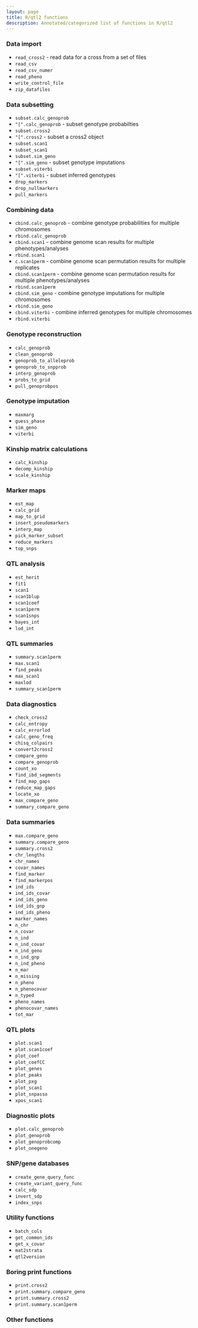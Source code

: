 ```yaml
---
layout: page
title: R/qtl2 functions
description: Annotated/categorized list of functions in R/qtl2
---
```


### Data import

- `read_cross2` - read data for a cross from a set of files
- `read_csv`
- `read_csv_numer`
- `read_pheno`
- `write_control_file`
- `zip_datafiles`


### Data subsetting

- `subset.calc_genoprob`
- `"[".calc_genoprob` - subset genotype probabilties
- `subset.cross2`
- `"[".cross2` - subset a cross2 object
- `subset.scan1`
- `subset_scan1`
- `subset.sim_geno`
- `"[".sim_geno` - subset genotype imputations
- `subset.viterbi`
- `"[".viterbi` - subset inferred genotypes
- `drop_markers`
- `drop_nullmarkers`
- `pull_markers`


### Combining data

- `cbind.calc_genoprob` - combine genotype probabilities for multiple chromosomes
- `rbind.calc_genoprob`
- `cbind.scan1` - combine genome scan results for multiple phenotypes/analyses
- `rbind.scan1`
- `c.scan1perm` - combine genome scan permutation results for multiple replicates
- `cbind.scan1perm` - combine genome scan permutation results for
   multiple phenotypes/analyses
- `rbind.scan1perm`
- `cbind.sim_geno` - combine genotype imputations for multiple chromosomes
- `rbind.sim_geno`
- `cbind.viterbi` - combine inferred genotypes for multiple chromosomes
- `rbind.viterbi`


### Genotype reconstruction

- `calc_genoprob`
- `clean_genoprob`
- `genoprob_to_alleleprob`
- `genoprob_to_snpprob`
- `interp_genoprob`
- `probs_to_grid`
- `pull_genoprobpos`


### Genotype imputation

- `maxmarg`
- `guess_phase`
- `sim_geno`
- `viterbi`


### Kinship matrix calculations

- `calc_kinship`
- `decomp_kinship`
- `scale_kinship`


### Marker maps

- `est_map`
- `calc_grid`
- `map_to_grid`
- `insert_pseudomarkers`
- `interp_map`
- `pick_marker_subset`
- `reduce_markers`
- `top_snps`


### QTL analysis

- `est_herit`
- `fit1`
- `scan1`
- `scan1blup`
- `scan1coef`
- `scan1perm`
- `scan1snps`
- `bayes_int`
- `lod_int`


### QTL summaries

- `summary.scan1perm`
- `max.scan1`
- `find_peaks`
- `max_scan1`
- `maxlod`
- `summary_scan1perm`


### Data diagnostics

- `check_cross2`
- `calc_entropy`
- `calc_errorlod`
- `calc_geno_freq`
- `chisq_colpairs`
- `convert2cross2`
- `compare_geno`
- `compare_genoprob`
- `count_xo`
- `find_ibd_segments`
- `find_map_gaps`
- `reduce_map_gaps`
- `locate_xo`
- `max_compare_geno`
- `summary_compare_geno`


### Data summaries

- `max.compare_geno`
- `summary.compare_geno`
- `summary.cross2`
- `chr_lengths`
- `chr_names`
- `covar_names`
- `find_marker`
- `find_markerpos`
- `ind_ids`
- `ind_ids_covar`
- `ind_ids_geno`
- `ind_ids_gnp`
- `ind_ids_pheno`
- `marker_names`
- `n_chr`
- `n_covar`
- `n_ind`
- `n_ind_covar`
- `n_ind_geno`
- `n_ind_gnp`
- `n_ind_pheno`
- `n_mar`
- `n_missing`
- `n_pheno`
- `n_phenocovar`
- `n_typed`
- `pheno_names`
- `phenocovar_names`
- `tot_mar`


### QTL plots

- `plot.scan1`
- `plot.scan1coef`
- `plot_coef`
- `plot_coefCC`
- `plot_genes`
- `plot_peaks`
- `plot_pxg`
- `plot_scan1`
- `plot_snpasso`
- `xpos_scan1`


### Diagnostic plots

- `plot.calc_genoprob`
- `plot_genoprob`
- `plot_genoprobcomp`
- `plot_onegeno`


### SNP/gene databases

- `create_gene_query_func`
- `create_variant_query_func`
- `calc_sdp`
- `invert_sdp`
- `index_snps`


### Utility functions

- `batch_cols`
- `get_common_ids`
- `get_x_covar`
- `mat2strata`
- `qtl2version`


### Boring print functions

- `print.cross2`
- `print.summary.compare_geno`
- `print.summary.cross2`
- `print.summary.scan1perm`


### Other functions

